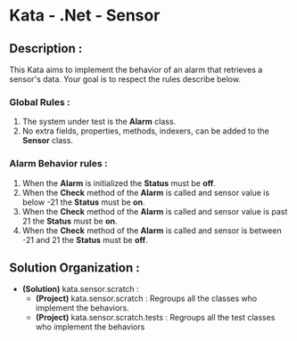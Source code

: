 # Kata - .Net  - Sensor
## Description :
This Kata aims to implement the behavior of an alarm that retrieves a sensor's data.
Your goal is to respect the rules describe below.

### Global Rules :
1. The system under test is the **Alarm** class.
2. No extra fields, properties, methods, indexers, can be added to the **Sensor** class.

### Alarm Behavior rules :
1. When the **Alarm** is initialized the **Status** must be **off**.
2. When the **Check** method of the **Alarm** is called and sensor value is below -21 the **Status** must be **on**.
3. When the **Check** method of the **Alarm** is called and sensor value is past 21 the **Status** must be **on**.
4. When the **Check** method of the **Alarm** is called and sensor is between -21 and 21 the **Status** must be **off**.

## Solution Organization :
* __(Solution)__ kata.sensor.scratch :
	* __(Project)__ kata.sensor.scratch : Regroups all the classes who implement the behaviors.
	* __(Project)__ kata.sensor.scratch.tests : Regroups all the test classes who implement the behaviors
